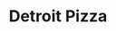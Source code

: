 ---
pizza_image: "/images/pizza-1.jpg"
title: "Detroit Pizza"
title_fr: "Detroit Pizza"
pizza_content: "Far far away, behind the word mountains, far from the countries Vokalia and Consonantia"
pizza_content_fr: "French Far far away, behind the word mountains, far from the countries Vokalia and Consonantia"
pizza_price: "$2.90"
pizza_price_fr: "$2.90"
type: "pizza"

---